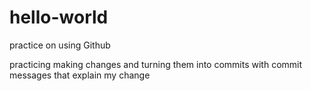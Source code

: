# hello-world
practice on using Github

practicing making changes and turning them into commits with commit messages that explain my change
